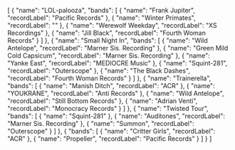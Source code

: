 [
    {
        "name": "LOL-palooza",
        "bands": [
            {
                "name": "Frank Jupiter",
                "recordLabel": "Pacific Records"
            },
            {
                "name": "Winter Primates",
                "recordLabel": ""
            },
            {
                "name": "Werewolf Weekday",
                "recordLabel": "XS Recordings"
            },
            {
                "name": "Jill Black",
                "recordLabel": "Fourth Woman Records"
            }
        ]
    },
    {
        "name": "Small Night In",
        "bands": [
            {
                "name": "Wild Antelope",
                "recordLabel": "Marner Sis. Recording"
            },
            {
                "name": "Green Mild Cold Capsicum",
                "recordLabel": "Marner Sis. Recording"
            },
            {
                "name": "Yanke East",
                "recordLabel": "MEDIOCRE Music"
            },
            {
                "name": "Squint-281",
                "recordLabel": "Outerscope"
            },
            {
                "name": "The Black Dashes",
                "recordLabel": "Fourth Woman Records"
            }
        ]
    },
    {
        "name": "Trainerella",
        "bands": [
            {
                "name": "Manish Ditch",
                "recordLabel": "ACR"
            },
            {
                "name": "YOUKRANE",
                "recordLabel": "Anti Records"
            },
            {
                "name": "Wild Antelope",
                "recordLabel": "Still Bottom Records"
            },
            {
                "name": "Adrian Venti",
                "recordLabel": "Monocracy Records"
            }
        ]
    },
    {
        "name": "Twisted Tour",
        "bands": [
            {
                "name": "Squint-281"
            },
            {
                "name": "Auditones",
                "recordLabel": "Marner Sis. Recording"
            },
            {
                "name": "Summon",
                "recordLabel": "Outerscope"
            }
        ]
    },
    {
        "bands": [
            {
                "name": "Critter Girls",
                "recordLabel": "ACR"
            },
            {
                "name": "Propeller",
                "recordLabel": "Pacific Records"
            }
        ]
    }
]